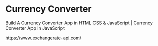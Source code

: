 # Currency Converter

Build A Currency Converter App in HTML CSS & JavaScript | Currency Converter App in JavaScript

https://www.exchangerate-api.com/
